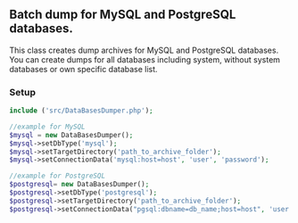 ## Batch dump for MySQL and PostgreSQL databases.

This class creates dump archives for MySQL and PostgreSQL databases. You can create dumps for all databases including system, without system databases or own specific database list.

### Setup

```php
include ('src/DataBasesDumper.php');

//example for MySQL
$mysql = new DataBasesDumper();
$mysql->setDbType('mysql');
$mysql->setTargetDirectory('path_to_archive_folder');
$mysql->setConnectionData('mysql:host=host', 'user', 'password');

//example for PostgreSQL
$postgresql= new DataBasesDumper();
$postgresql->setDbType('postgresql');
$postgresql->setTargetDirectory('path_to_archive_folder');
$postgresql->setConnectionData("pgsql:dbname=db_name;host=host", 'user', 'password' );
```
